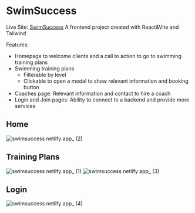 # SwimSuccess
Live Site: [SwimSuccess](https://swimsuccess.netlify.app/)
A frontend project created with React&Vite and Tailwind

Features: 

- Homepage to welcome clients and a call to action to go to swimming training plans
- Swimming training plans
  - Filterable by level
  - Clickable to open a modal to show relevant information and booking button
- Coaches page: Relevant information and contact to hire a coach
- Login and Join pages: Ability to connect to a backend and provide more services

## Home 
![swimsuccess netlify app_ (2)](https://github.com/user-attachments/assets/de9f2f87-1582-4f97-bc2f-81045ebe731b)
## Training Plans
![swimsuccess netlify app_ (1)](https://github.com/user-attachments/assets/b0c9ad3c-635d-456a-a986-452516af6456)
![swimsuccess netlify app_ (3)](https://github.com/user-attachments/assets/9fcb1793-6368-48f7-9292-ceefe1926136)
## Login
![swimsuccess netlify app_ (4)](https://github.com/user-attachments/assets/d64fa79f-8700-4842-bb80-1ce9bc1d9a3d)
